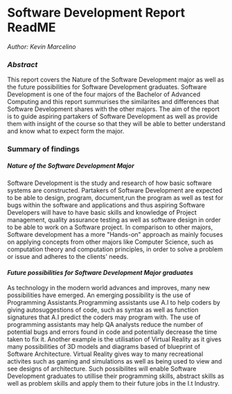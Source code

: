 # Software Development Report ReadME
*Author: Kevin Marcelino*

### *Abstract*
This report covers the Nature of the Software Development major as well as the future possibilities for Software Development graduates. Software Development is one of the four majors of the Bachelor of Advanced Computing and this report summurises the similarites and differences that Software Development shares with the other majors. The aim of the report is to guide aspiring partakers of Software Development as well as provide them with insight of the course so that they will be able to better understand and know what to expect form the major.


### Summary of findings
##### *Nature of the Software Development Major*
Software Development is the study and research of how basic software systems are constructed. Partakers of Software Development are expected to be able to design, program, document,run the program as well as test for bugs within the software and applications and thus aspiring Software Developers will have to have basic skills and knowledge of Project management, quality assurance testing as well as software design in order to be able to work on a Software project. In comparison to other majors, Software development has a more "Hands-on" approach as mainly focuses on applying concepts from other majors like Computer Science, such as computation theory and computation principles, in order to solve a problem or issue and adheres to the clients' needs.

#### *Future possibilities for Software Development Major graduates*

As technology in the modern world advances and improves, many new possibilities have emerged. An emerging possibility is the use of Programming Assistants.Programming assistants use A.I to help coders by giving autosuggestions of code, such as syntax as well as function signatures that A.I predict the coders may program with. The use of programming assistants may help QA analysts reduce the number of potential bugs and errors found in code and potentially decrease the time taken to fix it. Another example is the utilisation of Virtual Reality as it gives many possibilities of 3D models and diagrams based of blueprint of Software Architecture. Virtual Reality gives way to many recreational activites such as gaming and simulations as well as being used to view and see designs of architecture. Such possibilites will enable Software Development graduates to utillise their programming skills, abstract skills as well as problem skills and apply them to their future jobs in the I.t Industry.
